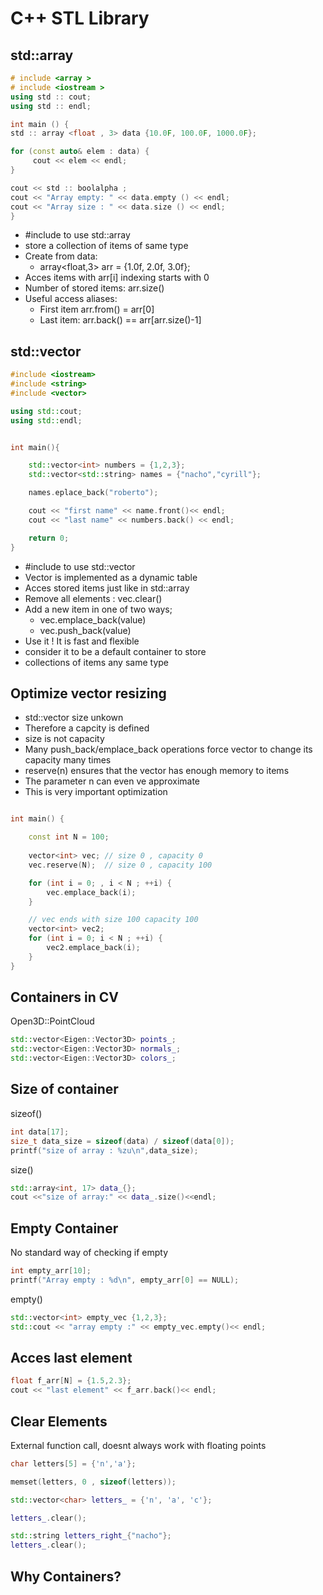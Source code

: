 # C++ STL Library

## std::array 

```cpp
# include <array >
# include <iostream >
using std :: cout;
using std :: endl;

int main () {
std :: array <float , 3> data {10.0F, 100.0F, 1000.0F};

for (const auto& elem : data) {
     cout << elem << endl;
}

cout << std :: boolalpha ;
cout << "Array empty: " << data.empty () << endl;
cout << "Array size : " << data.size () << endl;
}
```
- #include <array> to use std::array
- store a collection of items of same type
- Create from data:
  - array<float,3> arr = {1.0f, 2.0f, 3.0f};
- Acces items with arr[i] indexing starts with 0
- Number of stored items: arr.size()
- Useful access aliases:
  - First item arr.from() = arr[0]
  - Last item: arr.back()   == arr[arr.size()-1]


## std::vector 
```cpp
#include <iostream>
#include <string>
#include <vector>

using std::cout;
using std::endl;


int main(){

    std::vector<int> numbers = {1,2,3};
    std::vector<std::string> names = {"nacho","cyrill"};

    names.eplace_back("roberto");

    cout << "first name" << name.front()<< endl;
    cout << "last name" << numbers.back() << endl;

    return 0;
}

```

- #include <vector> to use std::vector
- Vector is implemented as a dynamic table
- Acces stored items just like in std::array
- Remove all elements : vec.clear()
- Add a new item in one of two ways;
  - vec.emplace_back(value) 
  - vec.push_back(value)
- Use it ! It is fast and flexible
- consider it to be a default container to store
- collections of items any same type

## Optimize vector resizing

- std::vector size unkown
- Therefore a capcity is defined
- size is not capacity
- Many push_back/emplace_back operations force vector to change its capacity many times
- reserve(n) ensures that the vector has enough memory to  items
- The parameter n can even ve approximate
- This is very important optimization

```cpp

int main() {

    const int N = 100;
    
    vector<int> vec; // size 0 , capacity 0
    vec.reserve(N);  // size 0 , capacity 100

    for (int i = 0; , i < N ; ++i) {
        vec.emplace_back(i);
    }

    // vec ends with size 100 capacity 100
    vector<int> vec2;
    for (int i = 0; i < N ; ++i) {
        vec2.emplace_back(i);
    }
}   
```


## Containers in CV

Open3D::PointCloud

```cpp
std::vector<Eigen::Vector3D> points_;
std::vector<Eigen::Vector3D> normals_;
std::vector<Eigen::Vector3D> colors_;

```


## Size of container

sizeof()

```cpp
int data[17];
size_t data_size = sizeof(data) / sizeof(data[0]);
printf("size of array : %zu\n",data_size);
```

size()

```cpp
std::array<int, 17> data_{};
cout <<"size of array:" << data_.size()<<endl;
```

## Empty Container

No standard way of checking if empty

```cpp
int empty_arr[10];
printf("Array empty : %d\n", empty_arr[0] == NULL);
```

empty()

```cpp
std::vector<int> empty_vec {1,2,3};
std::cout << "array empty :" << empty_vec.empty()<< endl;
```


## Acces last element

```cpp
float f_arr[N] = {1.5,2.3};
cout << "last element" << f_arr.back()<< endl;
```




## Clear Elements 

External function call, doesnt always work with floating points

```cpp
char letters[5] = {'n','a'};

memset(letters, 0 , sizeof(letters));
```

```cpp
std::vector<char> letters_ = {'n', 'a', 'c'};

letters_.clear();
```

```cpp
std::string letters_right_{"nacho"};
letters_.clear();
```



## Why Containers?



